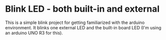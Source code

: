 # Blink LED - both built-in and external
This is a simple blink project for getting familiarized with the arduino environment. It blinks one external LED and the built-in board LED (I'm using an arduino UNO R3 for this).
